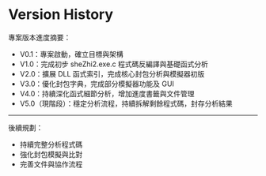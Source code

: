 
# Version History

專案版本進度摘要：

- V0.1：專案啟動，確立目標與架構  
- V1.0：完成初步 sheZhi2.exe.c 程式碼反編譯與基礎函式分析  
- V2.0：擴展 DLL 函式索引，完成核心封包分析與模擬器初版  
- V3.0：優化封包字典，完成部分模擬器功能及 GUI  
- V4.0：持續深化函式細節分析，增加進度書籤與文件管理  
- V5.0（現階段）：穩定分析流程，持續拆解剩餘程式碼，封存分析結果

---

後續規劃：

- 持續完整分析程式碼  
- 強化封包模擬與比對  
- 完善文件與協作流程
